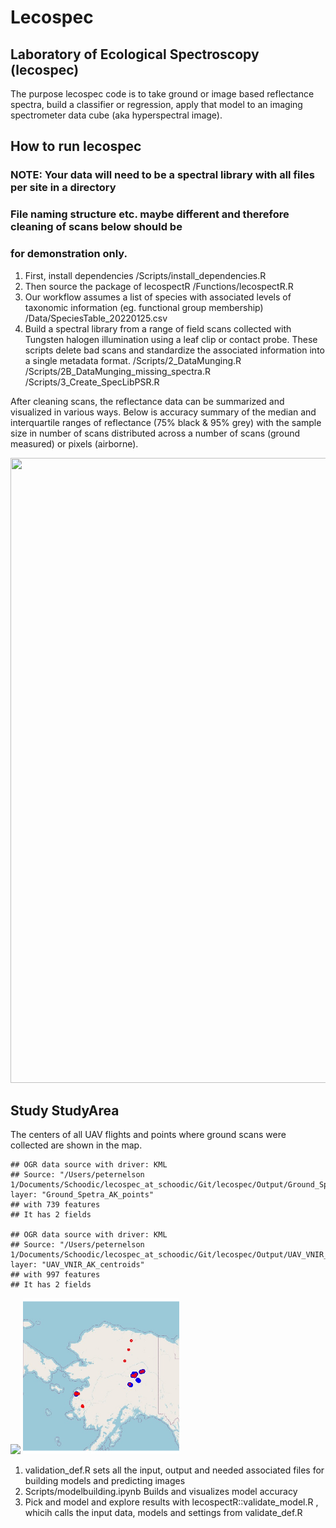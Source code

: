 Lecospec
================

## Laboratory of Ecological Spectroscopy (lecospec)

The purpose lecospec code is to take ground or image based reflectance
spectra, build a classifier or regression, apply that model to an
imaging spectrometer data cube (aka hyperspectral image).

## How to run lecospec

### NOTE: Your data will need to be a spectral library with all files per site in a directory

### File naming structure etc. maybe different and therefore cleaning of scans below should be

### for demonstration only.

1)  First, install dependencies /Scripts/install\_dependencies.R
2)  Then source the package of lecospectR /Functions/lecospectR.R
3)  Our workflow assumes a list of species with associated levels of
    taxonomic information (eg. functional group membership)
    /Data/SpeciesTable\_20220125.csv
4)  Build a spectral library from a range of field scans collected with
    Tungsten halogen illumination using a leaf clip or contact probe.
    These scripts delete bad scans and standardize the associated
    information into a single metadata format.
    /Scripts/2\_DataMunging.R  
    /Scripts/2B\_DataMunging\_missing\_spectra.R  
    /Scripts/3\_Create\_SpecLibPSR.R

After cleaning scans, the reflectance data can be summarized and
visualized in various ways. Below is accuracy summary of the median and
interquartile ranges of reflectance (75% black & 95% grey) with the
sample size in number of scans distributed across a number of scans
(ground measured) or pixels (airborne).

<img src="./Output/Fnc_grp1_spectral_profiles_PFT_IMG_SPECTRA_ALL.jpg" width="1000" height="1000">

## Study StudyArea

The centers of all UAV flights and points where ground scans were
collected are shown in the map.

    ## OGR data source with driver: KML 
    ## Source: "/Users/peternelson 1/Documents/Schoodic/lecospec_at_schoodic/Git/lecospec/Output/Ground_Spetra_AK_points.kml", layer: "Ground_Spetra_AK_points"
    ## with 739 features
    ## It has 2 fields

    ## OGR data source with driver: KML 
    ## Source: "/Users/peternelson 1/Documents/Schoodic/lecospec_at_schoodic/Git/lecospec/Output/UAV_VNIR_AK_centroids.kml", layer: "UAV_VNIR_AK_centroids"
    ## with 997 features
    ## It has 2 fields

![](README_files/figure-gfm/unnamed-chunk-2-1.png)<!-- -->
<img src="./Output/StudyAreaGround_Airborne_Spectra_Locs.jpg" width="250" height="250">

1)  validation\_def.R sets all the input, output and needed associated
    files for building models and predicting images
2)  Scripts/modelbuilding.ipynb Builds and visualizes model accuracy
3)  Pick and model and explore results with
    lecospectR::validate\_model.R , whicih calls the input data, models
    and settings from validate\_def.R
